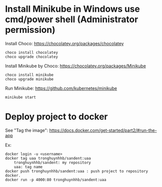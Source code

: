 # Install Minikube in Windows use cmd/power shell (Administrator permission)
Install Choco: https://chocolatey.org/packages/chocolatey

	choco install chocolatey
	choco upgrade chocolatey
	
Install Minikube by Choco: https://chocolatey.org/packages/Minikube

	choco install minikube
	choco upgrade minikube

Run Minikube: https://github.com/kubernetes/minikube

	minikube start
		
# Deploy project to docker
See "Tag the image": https://docs.docker.com/get-started/part2/#run-the-app

Ex:

	docker login -u <username>
	docker tag uaa tronghuynhhb/sandent:uaa
		tronghuynhhb/sandent: my repository
		uaa: tag name
	docker push tronghuynhhb/sandent:uaa : push project to repository docker.
	docker run -p 4000:80 tronghuynhhb/sandent:uaa
